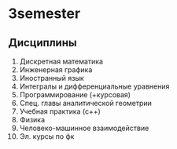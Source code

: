# 3semester
## Дисциплины
1. Дискретная математика
2. Инженерная графика
3. Иностранный язык
4. Интегралы и дифференциальные уравнения
5. Программирование (+курсовая)
6. Спец. главы аналитической геометрии
7. Учебная практика (с++)
8. Физика
9. Человеко-машинное взаимодействие
10. Эл. курсы по фк
